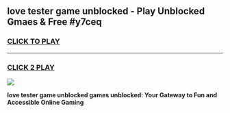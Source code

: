 
## love tester game unblocked - Play Unblocked Gmaes & Free #y7ceq
<h3>
<a href="https://news.freeplayer.one?title=love_tester_game_unblocked&ref=24F">CLICK TO PLAY</a></h3>
<hr>

<h3>
<a href="https://news.freeplayer.one?title=love_tester_game_unblocked&ref=24F">CLICK 2 PLAY</a>
  
</h3>

<a href="https://news.freeplayer.one?title=love_tester_game_unblocked&ref=24F/"><img src="https://clearcache.store/games.png"></a>


**love tester game unblocked games unblocked: Your Gateway to Fun and Accessible Online Gaming**
